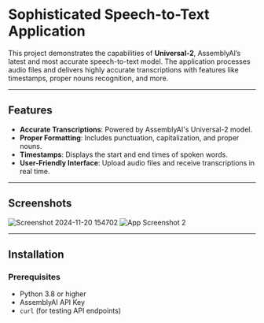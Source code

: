 # Sophisticated Speech-to-Text Application

This project demonstrates the capabilities of **Universal-2**, AssemblyAI’s latest and most accurate speech-to-text model. The application processes audio files and delivers highly accurate transcriptions with features like timestamps, proper nouns recognition, and more.

---

## Features
- **Accurate Transcriptions**: Powered by AssemblyAI's Universal-2 model.
- **Proper Formatting**: Includes punctuation, capitalization, and proper nouns.
- **Timestamps**: Displays the start and end times of spoken words.
- **User-Friendly Interface**: Upload audio files and receive transcriptions in real time.

---

## Screenshots
![Screenshot 2024-11-20 154702](https://github.com/user-attachments/assets/f7144dea-11d6-4471-be0d-92c644bebfa1)
![App Screenshot 2]("https://drive.google.com/file/d/1y2dbhmCTZOTwnDnZLzC0afled8b037O6/view?usp=drive_link")

---

## Installation
### Prerequisites
- Python 3.8 or higher
- AssemblyAI API Key
- `curl` (for testing API endpoints)
